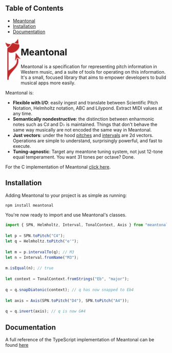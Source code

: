 ## Table of Contents

- [Meantonal](#meantonal)
- [Installation](#installation)
- [Documentation](#documentation)

<img align="left" src="/logo.svg" width="48">
  
# Meantonal

Meantonal is a specification for representing pitch information in Western music, and a suite of tools for operating on this information. It's a small, focused library that aims to empower developers to build musical apps more easily.

Meantonal is:

- **Flexible with I/O**: easily ingest and translate between Scientific Pitch Notation, Helmholtz notation, ABC and Lilypond. Extract MIDI values at any time.
- **Semantically nondestructive**: the distinction between enharmonic notes such as C♯ and D♭ is maintained. Things that don't behave the same way musically are not encoded the same way in Meantonal.
- **Just vectors**: under the hood [pitches](https://meantonal.org/learn/pitch/) and [intervals](https://meantonal.org/learn/intervals/) are 2d vectors. Operations are simple to understand, surprisingly powerful, and fast to execute.
- **Tuning-agnostic**: Target any meantone tuning system, not just 12-tone equal temperament. You want 31 tones per octave? Done.

For the C implementation of Meantonal [click here](https://github.com/meantonal/meantonal-c).

## Installation

Adding Meantonal to your project is as simple as running:

```bash
npm install meantonal
```

You're now ready to import and use Meantonal's classes.

```ts
import { SPN, Helmholtz, Interval, TonalContext, Axis } from "meantonal";

let p = SPN.toPitch("C4");
let q = Helmholtz.toPitch("e'");

let m = p.intervalTo(q); // M3
let n = Interval.fromName("M3");

m.isEqual(n); // true

let context = TonalContext.fromStrings("Eb", "major");

q = q.snapDiatonic(context); // q has now snapped to Eb4

let axis = Axis(SPN.toPitch("D4"), SPN.toPitch("A4"));

q = q.invert(axis); // q is now G#4
```

## Documentation

A full reference of the TypeScript implementation of Meantonal can be found [here](https://meantonal.org/js)
